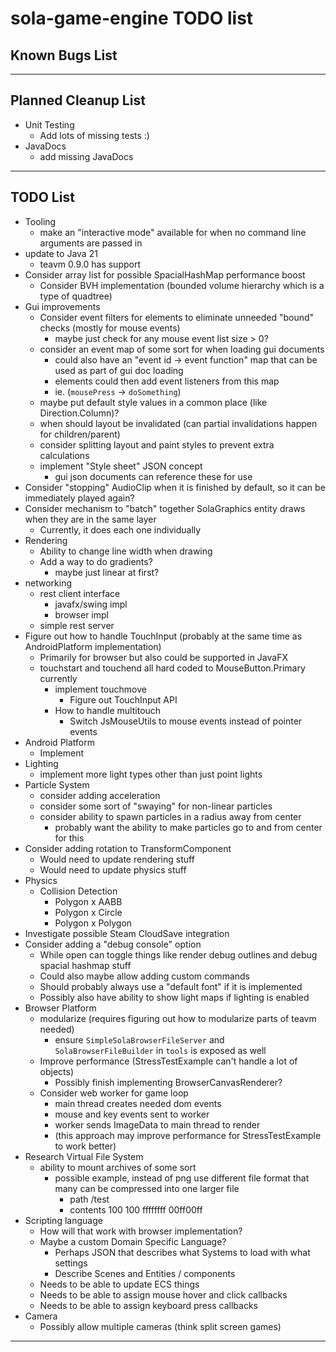 # sola-game-engine TODO list

## Known Bugs List

-----------------------------------------------------------------------------------------------------------------------

## Planned Cleanup List

* Unit Testing
    * Add lots of missing tests :)
* JavaDocs
    * add missing JavaDocs

-----------------------------------------------------------------------------------------------------------------------

## TODO List

* Tooling
    * make an "interactive mode" available for when no command line arguments are passed in
* update to Java 21
    * teavm 0.9.0 has support
* Consider array list for possible SpacialHashMap performance boost
    * Consider BVH implementation (bounded volume hierarchy which is a type of quadtree)
* Gui improvements
    * Consider event filters for elements to eliminate unneeded "bound" checks (mostly for mouse events)
        * maybe just check for any mouse event list size > 0?
    * consider an event map of some sort for when loading gui documents
        * could also have an "event id -> event function" map that can be used as part of gui doc loading
        * elements could then add event listeners from this map
        * ie. (`mousePress` -> `doSomething`)
    * maybe put default style values in a common place (like Direction.Column)?
    * when should layout be invalidated (can partial invalidations happen for children/parent)
    * consider splitting layout and paint styles to prevent extra calculations
    * implement "Style sheet" JSON concept
        * gui json documents can reference these for use
* Consider "stopping" AudioClip when it is finished by default, so it can be immediately played again?
* Consider mechanism to "batch" together SolaGraphics entity draws when they are in the same layer
    * Currently, it does each one individually
* Rendering
    * Ability to change line width when drawing
    * Add a way to do gradients?
        * maybe just linear at first?
* networking
    * rest client interface
        * javafx/swing impl
        * browser impl
    * simple rest server
* Figure out how to handle TouchInput (probably at the same time as AndroidPlatform implementation)
    * Primarily for browser but also could be supported in JavaFX
    * touchstart and touchend all hard coded to MouseButton.Primary currently
        * implement touchmove
            * Figure out TouchInput API
        * How to handle multitouch
            * Switch JsMouseUtils to mouse events instead of pointer events
* Android Platform
    * Implement
* Lighting
    * implement more light types other than just point lights
* Particle System
    * consider adding acceleration
    * consider some sort of "swaying" for non-linear particles
    * consider ability to spawn particles in a radius away from center
        * probably want the ability to make particles go to and from center for this
* Consider adding rotation to TransformComponent
    * Would need to update rendering stuff
    * Would need to update physics stuff
* Physics
    * Collision Detection
        * Polygon x AABB
        * Polygon x Circle
        * Polygon x Polygon
* Investigate possible Steam CloudSave integration
* Consider adding a "debug console" option
    * While open can toggle things like render debug outlines and debug spacial hashmap stuff
    * Could also maybe allow adding custom commands
    * Should probably always use a "default font" if it is implemented
    * Possibly also have ability to show light maps if lighting is enabled
* Browser Platform
    * modularize (requires figuring out how to modularize parts of teavm needed)
        * ensure `SimpleSolaBrowserFileServer` and `SolaBrowserFileBuilder` in `tools` is exposed as well
    * Improve performance (StressTestExample can't handle a lot of objects)
        * Possibly finish implementing BrowserCanvasRenderer?
    * Consider web worker for game loop
        * main thread creates needed dom events
        * mouse and key events sent to worker
        * worker sends ImageData to main thread to render
        * (this approach may improve performance for StressTestExample to work better)
* Research Virtual File System
    * ability to mount archives of some sort
        * possible example, instead of png use different file format that many can be compressed into one larger file
            * path /test
            * contents 100 100 ffffffff 00ff00ff
* Scripting language
    * How will that work with browser implementation?
    * Maybe a custom Domain Specific Language?
        * Perhaps JSON that describes what Systems to load with what settings
        * Describe Scenes and Entities / components
    * Needs to be able to update ECS things
    * Needs to be able to assign mouse hover and click callbacks
    * Needs to be able to assign keyboard press callbacks
* Camera
    * Possibly allow multiple cameras (think split screen games)

-----------------------------------------------------------------------------------------------------------------------

